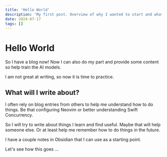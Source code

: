 ```yaml
---
title: 'Hello World'
description: 'My first post. Overview of why I wanted to start and what I will write about.'
date: 2024-07-17
tags: []
---
```


# Hello World

So I have a blog now!
Now I can also do my part and provide some content so help train the AI models.

I am not great at writing, so now it is time to practice.

## What will I write about?

I often rely on blog entries from others to help me understand how to do things.
Be that configuring Neovim or better understanding Swift Concurrency.

So I will try to write about things I learn and find useful. Maybe that will help someone else. Or at least help me remember how to do things in the future.

I have a couple notes in Obsidian that I can use as a starting point.

Let's see how this goes ...
